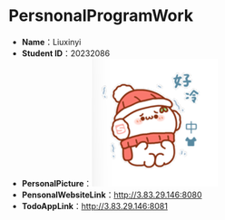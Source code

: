 # PersnonalProgramWork  
- **Name**：Liuxinyi
- **Student ID**：20232086  
- **PersonalPicture**：![img](profile.jpg)  
- **PensonalWebsiteLink**：http://3.83.29.146:8080  
- **TodoAppLink**：http://3.83.29.146:8081    
